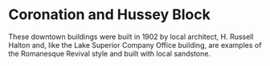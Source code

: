# Coronation and Hussey Block

These downtown buildings were built in 1902 by local architect, H. Russell Halton and, like the Lake Superior Company Office building, are examples of the Romanesque Revival style and built with local sandstone.
